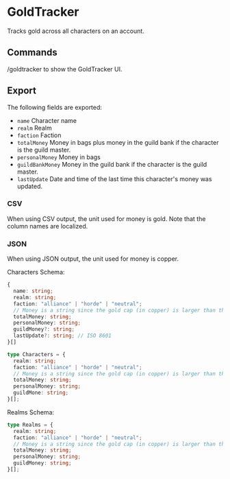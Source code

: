 # GoldTracker

Tracks gold across all characters on an account.

## Commands

/goldtracker to show the GoldTracker UI.

## Export

The following fields are exported:

- `name` Character name
- `realm` Realm
- `faction` Faction
- `totalMoney` Money in bags plus money in the guild bank if the character is the guild master.
- `personalMoney` Money in bags
- `guildBankMoney` Money in the guild bank if the character is the guild master.
- `lastUpdate` Date and time of the last time this character's money was updated.

### CSV

When using CSV output, the unit used for money is gold. Note that the column names are localized.

### JSON

When using JSON output, the unit used for money is copper.

Characters Schema:

```ts
{
  name: string;
  realm: string;
  faction: "alliance" | "horde" | "neutral";
  // Money is a string since the gold cap (in copper) is larger than the maximum value of a 32 bit integer.
  totalMoney: string;
  personalMoney: string;
  guildMoney?: string;
  lastUpdate?: string; // ISO 8601
}[]
```

```ts
type Characters = {
  realm: string;
  faction: "alliance" | "horde" | "neutral";
  // Money is a string since the gold cap (in copper) is larger than the maximum value of a 32 bit integer.
  totalMoney: string;
  personalMoney: string;
  guildMone: string;
}[];
```

Realms Schema:

```ts
type Realms = {
  realm: string;
  faction: "alliance" | "horde" | "neutral";
  // Money is a string since the gold cap (in copper) is larger than the maximum value of a 32 bit integer.
  totalMoney: string;
  personalMoney: string;
  guildMoney: string;
}[];
```
